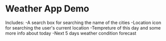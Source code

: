 # Weather App Demo

Includes:
-A search box for searching the name of the cities
-Location icon for searching the user's current location
-Tempreture of this day and some more info about today
-Next 5 days weather condition forecast
